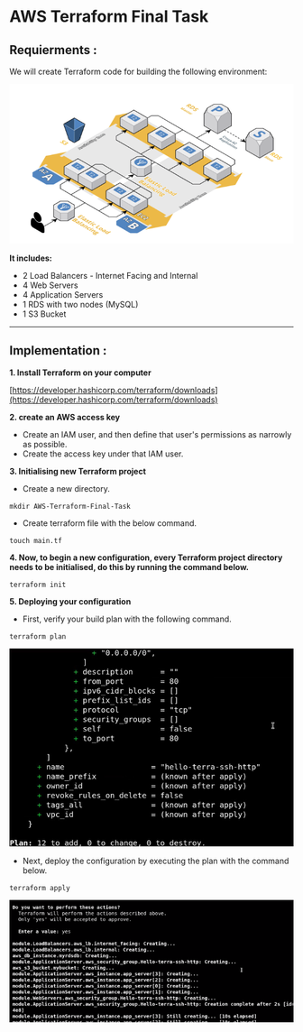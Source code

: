 # AWS Terraform Final Task

## Requierments :
We will create Terraform code for building the following environment:

[![](https://github.com/MaryamWahbi1/AWS-Terraform-Final-Task/blob/master/screenshots/environment.PNG?raw=true)](https://github.com/MaryamWahbi1/AWS-Terraform-Final-Task/blob/master/screenshots/environment.PNG?raw=true)


**It includes:**
- 2 Load Balancers - Internet Facing and Internal
- 4 Web Servers 
- 4 Application Servers 
- 1 RDS with two nodes (MySQL)
- 1 S3 Bucket

------------

## Implementation :
**1. Install Terraform on your computer**

[https://developer.hashicorp.com/terraform/downloads](https://developer.hashicorp.com/terraform/downloads)

**2. create an AWS access key**

- Create an IAM user, and then define that user's permissions as narrowly as possible.
- Create the access key under that IAM user.

**3. Initialising new Terraform project**

- Create a new directory.
```
mkdir AWS-Terraform-Final-Task
```
- Create terraform file with the below command.
```
touch main.tf
```
**4. Now, to begin a new configuration, every Terraform project directory needs to be initialised, do this by running the command below.**

```
terraform init
```
**5. Deploying your configuration**

- First, verify your build plan with the following command.
```
terraform plan
```
[![](https://github.com/MaryamWahbi1/AWS-Terraform-Final-Task/blob/master/screenshots/terraform_plan.PNG?raw=true)](https://github.com/MaryamWahbi1/AWS-Terraform-Final-Task/blob/master/screenshots/terraform_plan.PNG?raw=true)


- Next, deploy the configuration by executing the plan with the command below.
```
terraform apply
```
[![](https://github.com/MaryamWahbi1/AWS-Terraform-Final-Task/blob/master/screenshots/apply_terraform.PNG?raw=true)](https://github.com/MaryamWahbi1/AWS-Terraform-Final-Task/blob/master/screenshots/apply_terraform.PNG?raw=true)
